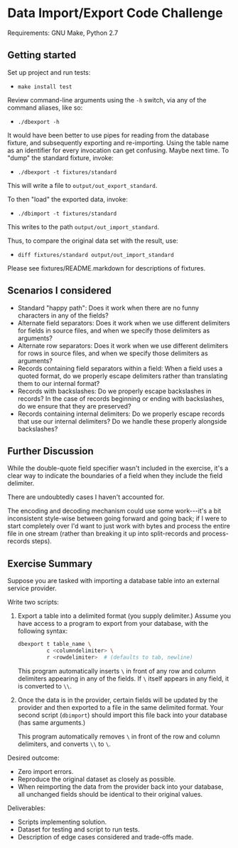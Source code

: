 Data Import/Export Code Challenge
=================================

Requirements: GNU Make, Python 2.7


Getting started
---------------

Set up project and run tests:

* ``make install test``

Review command-line arguments using the `-h` switch,
via any of the command aliases, like so:

* ``./dbexport -h``

It would have been better to use pipes for reading
from the database fixture, and subsequently exporting
and re-importing. Using the table name as an identifier
for every invocation can get confusing. Maybe next time.
To "dump" the standard fixture, invoke:

* ``./dbexport -t fixtures/standard``

This will write a file to `output/out_export_standard`.

To then "load" the exported data, invoke:

* ``./dbimport -t fixtures/standard``

This writes to the path `output/out_import_standard`.

Thus, to compare the original data set with the result, use:

* ``diff fixtures/standard output/out_import_standard``

Please see fixtures/README.markdown for descriptions of fixtures.


Scenarios I considered
----------------------

* Standard "happy path": Does it work when there are no
  funny characters in any of the fields?
* Alternate field separators: Does it work when we use
  different delimiters for fields in source files, and
  when we specify those delimiters as arguments?
* Alternate row separators: Does it work when we use
  different delimiters for rows in source files, and
  when we specify those delimiters as arguments?
* Records containing field separators within a field:
  When a field uses a quoted format, do we properly
  escape delimiters rather than translating them to
  our internal format?
* Records with backslashes: Do we properly escape
  backslashes in records? In the case of records beginning
  or ending with backslashes, do we ensure that they
  are preserved?
* Records containing internal delimiters: Do we properly
  escape records that use our internal delimiters? Do we
  handle these properly alongside backslashes?

Further Discussion
------------------

While the double-quote field specifier wasn't included in the
exercise, it's a clear way to indicate the boundaries of a
field when they include the field delimiter.

There are undoubtedly cases I haven't accounted for.

The encoding and decoding mechanism could use some work---it's
a bit inconsistent style-wise between going forward and going
back; if I were to start completely over I'd want to just work
with bytes and process the entire file in one stream (rather
than breaking it up into split-records and process-records
steps).


Exercise Summary
----------------

Suppose you are tasked with importing a database table
into an external service provider.

Write two scripts:

1. Export a table into a delimited format (you supply delimiter.)
   Assume you have access to a program to export from your database,
   with the following syntax:

   ```bash
   dbexport ­t table_name \
            ­c <column­delimiter> \
            ­r <row­delimiter>  # (defaults to tab, newline)
   ```

   This program automatically inserts `\` in front of any row and
   column delimiters appearing in any of the fields. If `\` itself
   appears in any field, it is converted to `\\`.

2. Once the data is in the provider, certain fields will be updated
   by the provider and then exported to a file in the same delimited
   format. Your second script (``dbimport``) should import this file
   back into your database (has same arguments.)

   This program automatically removes `\` in front of the row and
   column delimiters, and converts `\\` to `\`.

Desired outcome:

* Zero import errors.
* Reproduce the original dataset as closely as possible.
* When reimporting the data from the provider back into your
  database, all unchanged fields should be identical to their original values.

Deliverables:

* Scripts implementing solution.
* Dataset for testing and script to run tests.
* Description of edge cases considered and trade-offs made.
